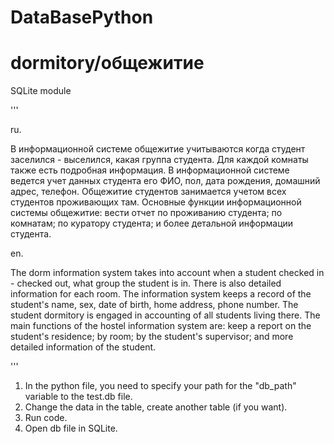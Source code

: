 # DataBasePython

# dormitory/общежитие 

SQLite module

'''

ru.

В информационной системе общежитие учитываются когда студент заселился - выселился, какая группа студента.
Для каждой комнаты также есть подробная информация. 
В информационной системе ведется учет данных студента его ФИО, пол, дата рождения, домашний адрес, телефон. 
Общежитие студентов занимается учетом всех студентов проживающих там. Основные функции информационной системы общежитие:
вести отчет по проживанию студента;  по комнатам;   по куратору студента; и более детальной информации студента.

en.

The dorm information system takes into account when a student checked in - checked out, what group the student is in.
There is also detailed information for each room. 
The information system keeps a record of the student's name, sex, date of birth, home address, phone number. 
The student dormitory is engaged in accounting of all students living there. The main functions of the hostel information system are:
keep a report on the student's residence; by room; by the student's supervisor; and more detailed information of the student.


'''

1) In the python file, you need to specify your path for the "db_path" variable to the test.db file.
2) Сhange the data in the table, create another table (if you want).
3) Run code.
4) Open db file in SQLite. 
